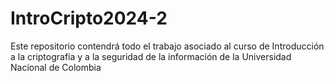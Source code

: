 # IntroCripto2024-2

Este repositorio contendrá todo el trabajo asociado al curso de Introducción a la criptografía y a la seguridad de la información de la Universidad Nacional de Colombia